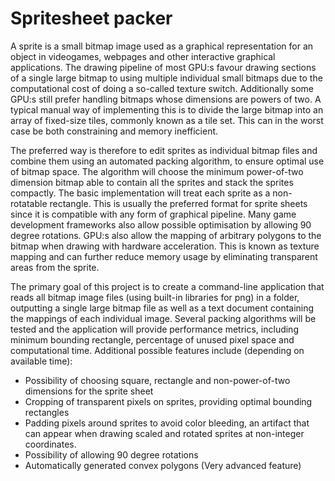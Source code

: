 
Spritesheet packer
==================


A sprite is a small bitmap image used as a graphical representation for an object in videogames, webpages and other interactive graphical applications.
The drawing pipeline of most GPU:s favour drawing sections of a single large bitmap to using multiple individual small bitmaps due to the computational cost of doing a so-called texture switch.
Additionally some GPU:s still prefer handling bitmaps whose dimensions are powers of two.
A typical manual way of implementing this is to divide the large bitmap into an array of fixed-size tiles, commonly known as a tile set.
This can in the worst case be both constraining and memory inefficient.

The preferred way is therefore to edit sprites as individual bitmap files and combine them using an automated packing algorithm, to ensure optimal use of bitmap space.
The algorithm will choose the minimum power-of-two dimension bitmap able to contain all the sprites and stack the sprites compactly.
The basic implementation will treat each sprite as a non-rotatable rectangle. This is usually the preferred format for sprite sheets since it is compatible with any form of graphical pipeline.
Many game development frameworks also allow possible optimisation by allowing 90 degree rotations. GPU:s also allow the mapping of arbitrary polygons to the bitmap when drawing with hardware acceleration.
This is known as texture mapping and can further reduce memory usage by eliminating transparent areas from the sprite.

The primary goal of this project is to create a command-line application that reads all bitmap image files (using built-in libraries for png) in a folder, outputting a single large bitmap file as well as a text document containing the mappings of each individual image. Several packing algorithms will be tested and the application will provide performance metrics, including minimum bounding rectangle, percentage of unused pixel space and computational time.
Additional possible features include (depending on available time):
  * Possibility of choosing square, rectangle and non-power-of-two dimensions for the sprite sheet
  * Cropping of transparent pixels on sprites, providing optimal bounding rectangles
  * Padding pixels around sprites to avoid color bleeding, an artifact that can appear when drawing scaled and rotated sprites at non-integer coordinates.
  * Possibility of allowing 90 degree rotations
  * Automatically generated convex polygons (Very advanced feature)